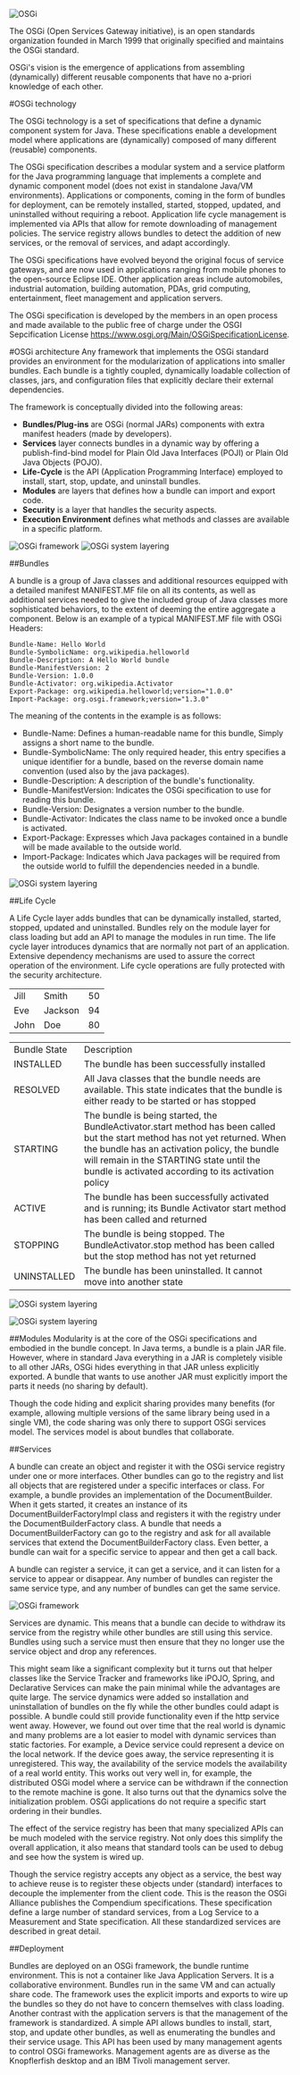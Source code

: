 ![OSGi](https://www.osgi.org/wp-content/uploads/logo.jpg)

The OSGi (Open Services Gateway initiative), is an open standards organization founded in March 1999 that originally specified and maintains the OSGi standard. 

OSGi's vision is the emergence of applications from assembling (dynamically) different reusable components that have no a-priori knowledge of each other.

#OSGi technology

The OSGi technology is a set of specifications that define a dynamic component system for Java. These specifications enable a development model where applications are (dynamically) composed of many different (reusable) components. 

The OSGi specification describes a modular system and a service platform for the Java programming language that implements a complete and dynamic component model (does not exist in standalone Java/VM environments). Applications or components, coming in the form of bundles for deployment, can be remotely installed, started, stopped, updated, and uninstalled without requiring a reboot. Application life cycle management is implemented via APIs that allow for remote downloading of management policies. The service registry allows bundles to detect the addition of new services, or the removal of services, and adapt accordingly.

The OSGi specifications have evolved beyond the original focus of service gateways, and are now used in applications ranging from mobile phones to the open-source Eclipse IDE. Other application areas include automobiles, industrial automation, building automation, PDAs, grid computing, entertainment, fleet management and application servers.

The OSGi specification is developed by the members in an open process and made available to the public free of charge under the OSGI Sepcification License <https://www.osgi.org/Main/OSGiSpecificationLicense>.

#OSGi architecture
Any framework that implements the OSGi standard provides an environment for the modularization of applications into smaller bundles. Each bundle is a tightly coupled, dynamically loadable collection of classes, jars, and configuration files that explicitly declare their external dependencies.

The framework is conceptually divided into the following areas:

* **Bundles/Plug-ins**  are OSGi (normal JARs) components with extra manifest headers (made by developers).
* **Services** layer connects bundles in a dynamic way by offering a publish-find-bind model for Plain Old Java Interfaces (POJI) or Plain Old Java Objects (POJO).
* **Life-Cycle** is the API (Application Programming Interface) employed to install, start, stop, update, and uninstall bundles.
* **Modules** are layers that defines how a bundle can import and export code.
* **Security** is a layer that handles the security aspects.
* **Execution Environment** defines what methods and classes are available in a specific platform.

![OSGi framework](https://raw.githubusercontent.com/ghpopovici/openEMS/master/doc/layering-osgi.png)
![OSGi system layering](http://ghptech.github.io/doc/Osgi_framework.svg)

##Bundles

A bundle is a group of Java classes and additional resources equipped with a detailed manifest MANIFEST.MF file on all its contents, as well as additional services needed to give the included group of Java classes more sophisticated behaviors, to the extent of deeming the entire aggregate a component.
Below is an example of a typical MANIFEST.MF file with OSGi Headers:

    Bundle-Name: Hello World
    Bundle-SymbolicName: org.wikipedia.helloworld
    Bundle-Description: A Hello World bundle
    Bundle-ManifestVersion: 2
    Bundle-Version: 1.0.0
    Bundle-Activator: org.wikipedia.Activator
    Export-Package: org.wikipedia.helloworld;version="1.0.0"
    Import-Package: org.osgi.framework;version="1.3.0"  
    
The meaning of the contents in the example is as follows:

* Bundle-Name: Defines a human-readable name for this bundle, Simply assigns a short name to the bundle.
* Bundle-SymbolicName: The only required header, this entry specifies a unique identifier for a bundle, based on the reverse domain name convention (used also by the java packages).
* Bundle-Description: A description of the bundle's functionality.
* Bundle-ManifestVersion: Indicates the OSGi specification to use for reading this bundle.
* Bundle-Version: Designates a version number to the bundle.
* Bundle-Activator: Indicates the class name to be invoked once a bundle is activated.
* Export-Package: Expresses which Java packages contained in a bundle will be made available to the outside world.
* Import-Package: Indicates which Java packages will be required from the outside world to fulfill the dependencies needed in a bundle.

![OSGi system layering](http://ghptech.github.io/doc/Osgi-system-layering.svg)

##Life Cycle

A Life Cycle layer adds bundles that can be dynamically installed, started, stopped, updated and uninstalled. Bundles rely on the module layer for class loading but add an API to manage the modules in run time. The life cycle layer introduces dynamics that are normally not part of an application. Extensive dependency mechanisms are used to assure the correct operation of the environment. Life cycle operations are fully protected with the security architecture.

<table>
  <tr>
    <td>Jill</td>
    <td>Smith</td>		
    <td>50</td>
  </tr>
  <tr>
    <td>Eve</td>
    <td>Jackson</td>		
    <td>94</td>
  </tr>
  <tr>
    <td>John</td>
    <td>Doe</td>		
    <td>80</td>
  </tr>
</table>

<table>
    <tr>
        <td>Bundle State</td>
        <td>Description</td>
    </tr>
    <tr>
        <td>INSTALLED</td>
        <td>The bundle has been successfully installed</td>
    </tr>
    <tr>
        <td>RESOLVED</td>        
        <td>All Java classes that the bundle needs are available. This state indicates that the bundle is either ready to be started or has stopped</td>
    </tr>
    <tr>
        <td>STARTING</td>	    
        <td>The bundle is being started, the BundleActivator.start method has been called but the start method has not yet returned. When the bundle has an activation policy, the bundle will remain in the STARTING state until the bundle is activated according to its activation policy</td>
    </tr>
    <tr>
        <td>ACTIVE</td>	        
        <td>The bundle has been successfully activated and is running; its Bundle Activator start method has been called and returned</td>
    </tr>
    <tr>
        <td>STOPPING</td>
        <td>The bundle is being stopped. The BundleActivator.stop method has been called but the stop method has not yet returned</td>
    </tr>
    <tr>
        <td>UNINSTALLED</td>     
        <td>The bundle has been uninstalled. It cannot move into another state</td>
    </tr>
</table>

![OSGi system layering](http://ghptech.github.io/doc/OSGi_Bundle_Life-Cycle.svg)

![OSGi system layering](http://ghptech.github.io/doc/OSGi_Bundle_Life-Cycle.svg)

##Modules
Modularity is at the core of the OSGi specifications and embodied in the bundle concept. In Java terms, a bundle is a plain JAR file. However, where in standard Java everything in a JAR is completely visible to all other JARs, OSGi hides everything in that JAR unless explicitly exported. A bundle that wants to use another JAR must explicitly import the parts it needs (no sharing by default).

Though the code hiding and explicit sharing provides many benefits (for example, allowing multiple versions of the same library being used in a single VM), the code sharing was only there to support OSGi services model. The services model is about bundles that collaborate.

##Services

A bundle can create an object and register it with the OSGi service registry under one or more interfaces. Other bundles can go to the registry and list all objects that are registered under a specific interfaces or class. For example, a bundle provides an implementation of the DocumentBuilder. When it gets started, it creates an instance of its DocumentBuilderFactoryImpl class and registers it with the registry under the DocumentBuilderFactory class. A bundle that needs a DocumentBuilderFactory can go to the registry and ask for all available services that extend the DocumentBuilderFactory class. Even better, a bundle can wait for a specific service to appear and then get a call back.

A bundle can register a service, it can get a service, and it can listen for a service to appear or disappear. Any number of bundles can register the same service type, and any number of bundles can get the same service. 

![OSGi framework](https://raw.githubusercontent.com/ghpopovici/openEMS/master/doc/OSGi_services.png)

Services are dynamic. This means that a bundle can decide to withdraw its service from the registry while other bundles are still using this service. Bundles using such a service must then ensure that they no longer use the service object and drop any references.

This might seam like a significant complexity but it turns out that helper classes like the Service Tracker and frameworks like iPOJO, Spring, and Declarative Services can make the pain minimal while the advantages are quite large. The service dynamics were added so installation and uninstallation of bundles on the fly while the other bundles could adapt is possible. A bundle could still provide functionality even if the http service went away. However, we found out over time that the real world is dynamic and many problems are a lot easier to model with dynamic services than static factories. For example, a Device service could represent a device on the local network. If the device goes away, the service representing it is unregistered. This way, the availability of the service models the availability of a real world entity. This works out very well in, for example, the distributed OSGi model where a service can be withdrawn if the connection to the remote machine is gone. It also turns out that the dynamics solve the initialization problem. OSGi applications do not require a specific start ordering in their bundles.

The effect of the service registry has been that many specialized APIs can be much modeled with the service registry. Not only does this simplify the overall application, it also means that standard tools can be used to debug and see how the system is wired up.

Though the service registry accepts any object as a service, the best way to achieve reuse is to register these objects under (standard) interfaces to decouple the implementer from the client code. This is the reason the OSGi Alliance publishes the Compendium specifications. These specification define a large number of standard services, from a Log Service to a Measurement and State specification. All these standardized services are described in great detail.

##Deployment

Bundles are deployed on an OSGi framework, the bundle runtime environment. This is not a container like Java Application Servers. It is a collaborative environment. Bundles run in the same VM and can actually share code. The framework uses the explicit imports and exports to wire up the bundles so they do not have to concern themselves with class loading. Another contrast with the application servers is that the management of the framework is standardized. A simple API allows bundles to install, start, stop, and update other bundles, as well as enumerating the bundles and their service usage. This API has been used by many management agents to control OSGi frameworks. Management agents are as diverse as the Knopflerfish desktop and an IBM Tivoli management server.



